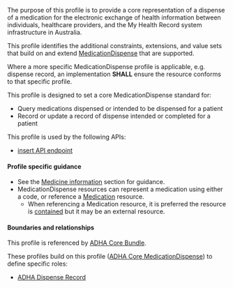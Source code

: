 The purpose of this profile is to provide a core representation of a dispense of a medication for the electronic exchange of health information between individuals, healthcare providers, and the My Health Record system infrastructure in Australia.

This profile identifies the additional constraints, extensions, and value sets that build on and extend [MedicationDispense](http://hl7.org/fhir/R4/medicationdispense.html) that are supported. 

Where a more specific MedicationDispense profile is applicable, e.g. dispense record, an implementation **SHALL** ensure the resource conforms to that specific profile.

This profile is designed to set a core MedicationDispense standard for:
* Query medications dispensed or intended to be dispensed for a patient
* Record or update a record of dispense intended or completed for a patient

This profile is used by the following APIs:
* [insert API endpoint](StructureDefinition-TBD-1.html)


#### Profile specific guidance
- See the [Medicine information](guidance.html#medicine-information) section for guidance.
- MedicationDispense resources can represent a medication using either a code, or reference a [Medication](http://hl7.org/fhir/R4/medication.html) resource.
  - When referencing a Medication resource, it is preferred the resource is [contained](http://hl7.org/fhir/R4/references.html#contained) but it may be an external resource.


#### Boundaries and relationships
This profile is referenced by 
[ADHA Core Bundle](StructureDefinition-dh-bundle-core-1.html).

These profiles build on this profile ([ADHA Core MedicationDispense](StructureDefinition-dh-medicationdispense-core-1.html)) to define specific roles:
* [ADHA Dispense Record](StructureDefinition-dh-medicationdispense-disp-1.html)
